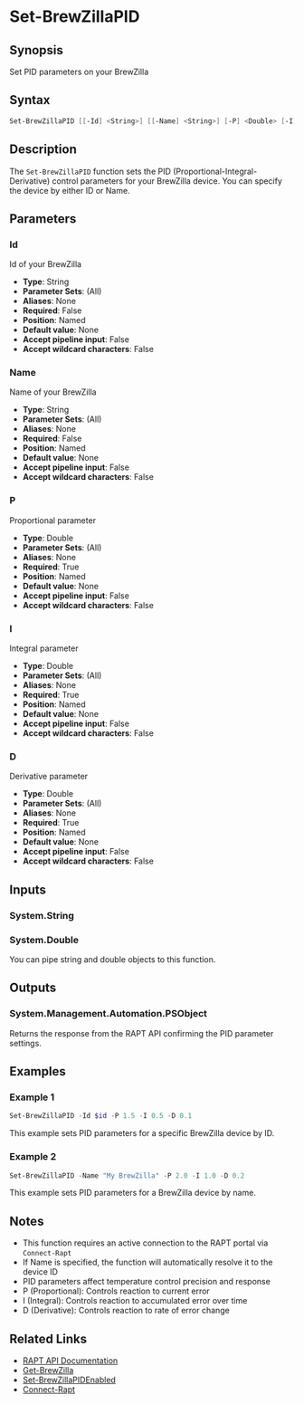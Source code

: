 # Set-BrewZillaPID

## Synopsis

Set PID parameters on your BrewZilla

## Syntax

```powershell
Set-BrewZillaPID [[-Id] <String>] [[-Name] <String>] [-P] <Double> [-I] <Double> [-D] <Double>
```

## Description

The `Set-BrewZillaPID` function sets the PID (Proportional-Integral-Derivative) control parameters for your BrewZilla device. You can specify the device by either ID or Name.

## Parameters

### Id

Id of your BrewZilla

- **Type**: String
- **Parameter Sets**: (All)
- **Aliases**: None
- **Required**: False
- **Position**: Named
- **Default value**: None
- **Accept pipeline input**: False
- **Accept wildcard characters**: False

### Name

Name of your BrewZilla

- **Type**: String
- **Parameter Sets**: (All)
- **Aliases**: None
- **Required**: False
- **Position**: Named
- **Default value**: None
- **Accept pipeline input**: False
- **Accept wildcard characters**: False

### P

Proportional parameter

- **Type**: Double
- **Parameter Sets**: (All)
- **Aliases**: None
- **Required**: True
- **Position**: Named
- **Default value**: None
- **Accept pipeline input**: False
- **Accept wildcard characters**: False

### I

Integral parameter

- **Type**: Double
- **Parameter Sets**: (All)
- **Aliases**: None
- **Required**: True
- **Position**: Named
- **Default value**: None
- **Accept pipeline input**: False
- **Accept wildcard characters**: False

### D

Derivative parameter

- **Type**: Double
- **Parameter Sets**: (All)
- **Aliases**: None
- **Required**: True
- **Position**: Named
- **Default value**: None
- **Accept pipeline input**: False
- **Accept wildcard characters**: False

## Inputs

### System.String

### System.Double

You can pipe string and double objects to this function.

## Outputs

### System.Management.Automation.PSObject

Returns the response from the RAPT API confirming the PID parameter settings.

## Examples

### Example 1

```powershell
Set-BrewZillaPID -Id $id -P 1.5 -I 0.5 -D 0.1
```

This example sets PID parameters for a specific BrewZilla device by ID.

### Example 2

```powershell
Set-BrewZillaPID -Name "My BrewZilla" -P 2.0 -I 1.0 -D 0.2
```

This example sets PID parameters for a BrewZilla device by name.

## Notes

- This function requires an active connection to the RAPT portal via `Connect-Rapt`
- If Name is specified, the function will automatically resolve it to the device ID
- PID parameters affect temperature control precision and response
- P (Proportional): Controls reaction to current error
- I (Integral): Controls reaction to accumulated error over time
- D (Derivative): Controls reaction to rate of error change

## Related Links

- [RAPT API Documentation](https://api.rapt.io/index.html)
- [Get-BrewZilla](Get-BrewZilla.md)
- [Set-BrewZillaPIDEnabled](Set-BrewZillaPIDEnabled.md)
- [Connect-Rapt](Connect-Rapt.md)
